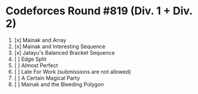 # Codeforces Round #819 (Div. 1 + Div. 2)

1. [x] Mainak and Array
2. [x] Mainak and Interesting Sequence
3. [x] Jatayu's Balanced Bracket Sequence
4. [ ] Edge Split
5. [ ] Almost Perfect
6. [ ] Late For Work (submissions are not allowed)
7. [ ] A Certain Magical Party
8. [ ] Mainak and the Bleeding Polygon
